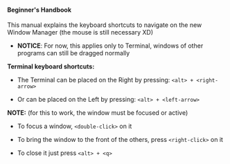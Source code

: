 #### Beginner's Handbook

This manual explains the keyboard shortcuts to navigate on the new Window Manager (the mouse is still necessary XD)
- **NOTICE**: For now, this applies only to Terminal, windows of other programs can still be dragged normally

**Terminal keyboard shortcuts:**

- The Terminal can be placed on the Right by pressing:
`<alt> + <right-arrow>`

- Or can be placed on the Left by pressing:
`<alt> + <left-arrow>`

**NOTE:** (for this to work, the window must be focused or active)

- To focus a window, `<double-click>` on it

- To bring the window to the front of the others, press `<right-click>` on it

- To close it just press `<alt> + <q>`
